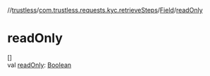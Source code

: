 //[trustless](../../../index.md)/[com.trustless.requests.kyc.retrieveSteps](../index.md)/[Field](index.md)/[readOnly](read-only.md)

# readOnly

[]\
val [readOnly](read-only.md): [Boolean](https://kotlinlang.org/api/latest/jvm/stdlib/kotlin/-boolean/index.html)
